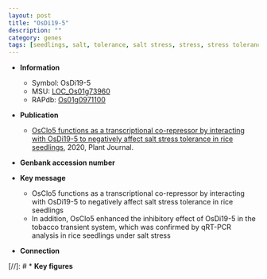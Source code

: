 ```yaml
---
layout: post
title: "OsDi19-5"
description: ""
category: genes
tags: [seedlings, salt, tolerance, salt stress, stress, stress tolerance]
---
```


* **Information**  
    + Symbol: OsDi19-5  
    + MSU: [LOC_Os01g73960](http://rice.plantbiology.msu.edu/cgi-bin/ORF_infopage.cgi?orf=LOC_Os01g73960)  
    + RAPdb: [Os01g0971100](http://rapdb.dna.affrc.go.jp/viewer/gbrowse_details/irgsp1?name=Os01g0971100)  

* **Publication**  
    + [OsClo5 functions as a transcriptional co-repressor by interacting with OsDi19-5 to negatively affect salt stress tolerance in rice seedlings](http://www.ncbi.nlm.nih.gov/pubmed?term=OsClo5+functions+as+a+transcriptional+co-repressor+by+interacting+with+OsDi19-5+to+negatively+affect+salt+stress+tolerance+in+rice+seedlings%5BTitle%5D), 2020, Plant Journal.

* **Genbank accession number**  

* **Key message**  
    + OsClo5 functions as a transcriptional co-repressor by interacting with OsDi19-5 to negatively affect salt stress tolerance in rice seedlings
    + In addition, OsClo5 enhanced the inhibitory effect of OsDi19-5 in the tobacco transient system, which was confirmed by qRT-PCR analysis in rice seedlings under salt stress

* **Connection**  

[//]: # * **Key figures**  


